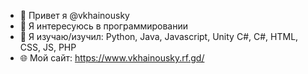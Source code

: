 - 👋 Привет я @vkhainousky
- 👀 Я интересуюсь в программировании
- 🌱 Я изучаю/изучил: Python, Java, Javascript, Unity C#, C#, HTML, CSS, JS, PHP
- 🌐 Мой сайт: https://www.vkhainousky.rf.gd/
